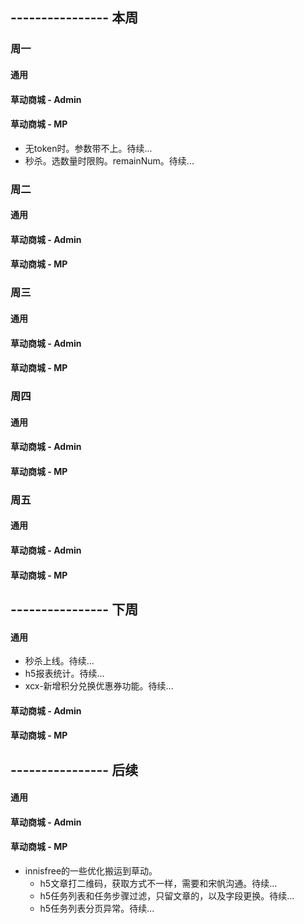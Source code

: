 ## ---------------- 本周

### 周一
#### 通用
#### 草动商城 - Admin
#### 草动商城 - MP
* 无token时。参数带不上。待续...
* 秒杀。选数量时限购。remainNum。待续...

### 周二
#### 通用
#### 草动商城 - Admin
#### 草动商城 - MP

### 周三
#### 通用
#### 草动商城 - Admin
#### 草动商城 - MP

### 周四
#### 通用
#### 草动商城 - Admin
#### 草动商城 - MP

### 周五
#### 通用
#### 草动商城 - Admin
#### 草动商城 - MP

## ---------------- 下周
#### 通用
* 秒杀上线。待续...
* h5报表统计。待续...
* xcx-新增积分兑换优惠券功能。待续...
#### 草动商城 - Admin
#### 草动商城 - MP

## ---------------- 后续
#### 通用
#### 草动商城 - Admin
#### 草动商城 - MP
* innisfree的一些优化搬运到草动。
  - h5文章打二维码，获取方式不一样，需要和宋帆沟通。待续...
  - h5任务列表和任务步骤过滤，只留文章的，以及字段更换。待续...
  - h5任务列表分页异常。待续...
